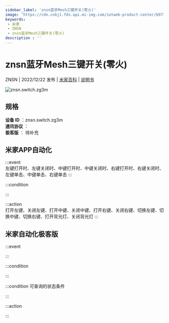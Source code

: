 ```yaml
---
sidebar_label: 'znsn蓝牙Mesh三键开关(零火)'
image: 'https://cdn.cnbj1.fds.api.mi-img.com/iotweb-product-center/b973f87de4d33fabb0b77e69f9efe16a_1665394912226.png?GalaxyAccessKeyId=AKVGLQWBOVIRQ3XLEW&Expires=9223372036854775807&Signature=g2jF9xzNtJWkichTDEUKJ1yaucQ='
keywords: 
 - 米家
 - ZNSN
 - znsn蓝牙Mesh三键开关(零火)
description : ''
---
```

# znsn蓝牙Mesh三键开关(零火)

ZNSN | 2022/12/22 发布 | [米家百科](https://home.mi.com/webapp/content/baike/product/index.html?model=znsn.switch.zg3m) | [说明书](https://home.mi.com/views/introduction.html?model=znsn.switch.zg3m&region=cn)

![znsn.switch.zg3m](https://cdn.cnbj1.fds.api.mi-img.com/iotweb-product-center/b973f87de4d33fabb0b77e69f9efe16a_1665394912226.png?GalaxyAccessKeyId=AKVGLQWBOVIRQ3XLEW&Expires=9223372036854775807&Signature=g2jF9xzNtJWkichTDEUKJ1yaucQ=)

## 规格  
> 
**设备 ID** ：znsn.switch.zg3m  
**通讯协议** ：  
**极客版**  ： 待补充 


## 米家APP自动化  

:::event  
左键打开时、左键关闭时、中键打开时、中键关闭时、右键打开时、右键关闭时、左键单击、中键单击、右键单击
:::

:::condition  

:::

:::action   
打开左键、关闭左键、打开中键、关闭中键、打开右键、关闭右键、切换左键、切换中键、切换右键、打开背光灯、关闭背光灯
:::

## 米家自动化极客版  

:::event  

:::

:::condition  

:::

:::condition 可查询的状态条件  

:::

:::action  

:::

        
